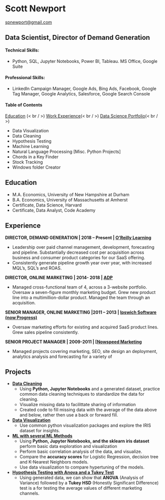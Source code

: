 # Scott Newport
<spnewport@gmail.com>
## Data Scientist, Director of Demand Generation
#### Technical Skills:
  - Python, SQL, Jupyter Notebooks, Power BI, Tableau. MS Office, Google Suite 
#### Professional Skills: 
  - LinkedIn Campaign Manager, Google Ads, Bing Ads, Facebook, Google Tag Manager, Google Analytics, Salesforce, Google Search Console

#### Table of Contents
[Education](#Education) (< br / >)
[Work Experience](#Experience)(< br / >)
[Data Science Portfolio](#Projects)(< br / >)
  - Data Visualization
  - Data Cleaning
  - Hypothesis Testing
  - Machine Learning
  - Natural Language Processing
[Misc. Python Projects]
  - Chords in a Key Finder
  - Stock Tracking
  - Windows folder Creator

## Education
- M.A. Economics, University of New Hampshire at Durham
- B.A. Economics, University of Massachusetts at Amherst
- Certificate, Data Science, Harvard
- Certificate, Data Analyst, Code Academy 


## Experience
**DIRECTOR, DEMAND GENERATION | 2018 – Present | [O’Reilly Learning](www.oreilly.com)**
- Leadership over paid channel management, development, forecasting and pipeline. Substantially decreased cost per acquisition across business and consumer product categories for our SaaS offering.
- Consistently generate pipeline growth year over year, with increased MQL’s, SQL’s and ROAS.

**DIRECTOR, ONLINE MARKETING | 2014- 2018 | [ADP](https://www.adp.com/)**
- Managed cross-functional team of 4, across a 3-website portfolio. Oversaw a seven-figure monthly marketing budget. Grew new product line into a multimillion-dollar product. Managed the team through an acquisition. 

**SENIOR MANAGER, ONLINE MARKETING |2011 – 2013 | [Ipswich Software (now Progress)](https://www.progress.com/)**
- Oversaw marketing efforts for existing and acquired SaaS product lines. Grew sales pipeline consistently. 

**SENIOR PROJECT MANAGER | 2009-2011 | [[Nowspeed Marketing](https://nowspeed.com/)**
- Managed projects covering marketing, SEO, site design an deployment, analytics analysis and forecasting for a variety of 

## Projects
- **[Data Cleaning](https://github.com/pasterhatt/data_cleaning/blob/main/Portfolio_Data_Cleaning_Commented.ipynb)**
  - Using **Python, Jupyter Notebooks** and a generated dataset, practice common data cleaning techniques to standardize the data for cleaning.
  - Visualize missing data to facilittate sharing of information
  - Created code to fill missing data with the average of the data above and below, rather then use a back or forward fill. 
- **[Data Visualization](https://github.com/pasterhatt/data_viz/blob/main/Portfolio%20_Data_Viz_Commented.ipynb)**
  - Use common python visualization packages and explore the IRIS dataset for insights.   
- **[ML with several ML Methods](https://github.com/pasterhatt/ML_Models/blob/main/Portfolio%20_ML_Commented.ipynb)**
  - Using **Python, Jupyter Notebooks, and the sklearn iris dataset** perform basic data exploration and visualization
  - Perform basic correlation analysis of the data, and visualize.
  - Compare the **accuracy scores** for Logistic Regression, decision tree and K-Nearest Neighbors models.
  - Use data visualization to compare hypertuning of the models. 
- **[Hypothesis Testing with Anova and a Tukey Test](https://github.com/pasterhatt/ANOVA/blob/main/Portfolio_ANOVA_w_tukey_test.ipynb)**
  - Using generated data, we can show that **ANOVA** (Analysis of Variance) followed by a **Tukey HSD** (Honestly Significant Difference) test is a for testing the average values of different marketing channels. 

